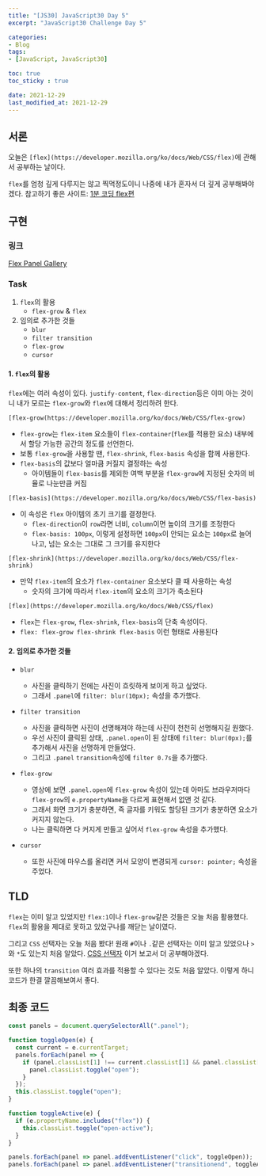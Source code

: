 ```yaml
---
title: "[JS30] JavaScript30 Day 5"
excerpt: "JavaScript30 Challenge Day 5"

categories:
- Blog
tags:
- [JavaScript, JavaScript30]

toc: true
toc_sticky : true

date: 2021-12-29
last_modified_at: 2021-12-29
---
```


## 서론
오늘은 `[flex](https://developer.mozilla.org/ko/docs/Web/CSS/flex)`에 관해서 공부하는 날이다. 

`flex`를 엄청 깊게 다루지는 않고 찍먹정도이니 나중에 내가 혼자서 더 깊게 공부해봐야겠다. 참고하기 좋은 사이트: [1분 코딩 flex편](https://studiomeal.com/archives/197)  

## 구현

### 링크
[Flex Panel Gallery](https://veggie-garden.github.io/JavaScript30/05%20-%20Flex%20Panel%20Gallery/index.html)

### Task
1. `flex`의 활용
   - `flex-grow` & `flex`
2. 임의로 추가한 것들
   - `blur` 
   - `filter transition`
   - `flex-grow`
   - `cursor`

#### 1. `flex`의 활용

`flex`에는 여러 속성이 있다. `justify-content`, `flex-direction`등은 이미 아는 것이니 내가 모르는 `flex-grow`와 `flex`에 대해서 정리하려 한다.

  `[flex-grow(https://developer.mozilla.org/ko/docs/Web/CSS/flex-grow)`
- `flex-grow`는 `flex-item` 요소들이 `flex-container`(`flex`를 적용한 요소) 내부에서 할당 가능한 공간의 정도를 선언한다.  
- 보통 `flex-grow`을 사용할 땐, `flex-shrink`, `flex-basis` 속성을 함께 사용한다. 
- `flex-basis`의 값보다 얼마큼 커질지 결정하는 속성
  - 아이템들이 `flex-basis`를 제외한 여백 부분을 `flex-grow`에 지정된 숫자의 비율로 나눈만큼 커짐
  
`[flex-basis](https://developer.mozilla.org/ko/docs/Web/CSS/flex-basis)`
- 이 속성은 `flex` 아이템의 초기 크기를 결정한다. 
  - `flex-direction`이 `row`라면 너비, `column`이면 높이의 크기를 조정한다
  - `flex-basis: 100px`, 이렇게 설정하면 `100px`이 안되는 요소는 `100px`로 늘어나고, 넘는 요소는 그대로 그 크기를 유지한다 

`[flex-shrink](https://developer.mozilla.org/ko/docs/Web/CSS/flex-shrink)`
- 만약 `flex-item`의 요소가 `flex-container` 요소보다 클 때 사용하는 속성
  - 숫자의 크기에 따라서 `flex-item`의 요소의 크기가 축소된다

`[flex](https://developer.mozilla.org/ko/docs/Web/CSS/flex)`
- `flex`는 `flex-grow`, `flex-shrink`, `flex-basis`의 단축 속성이다. 
- `flex: flex-grow flex-shrink flex-basis` 이런 형태로 사용된다

#### 2. 임의로 추가한 것들

- `blur` 
  - 사진을 클릭하기 전에는 사진이 흐릿하게 보이게 하고 싶었다. 
  - 그래서 `.panel`에 `filter: blur(10px);` 속성을 추가했다.

- `filter transition`
  - 사진을 클릭하면 사진이 선명해져야 하는데 사진이 천천히 선명해지길 원했다.
  - 우선 사진이 클릭된 상태, `.panel.open`이 된 상태에 `filter: blur(0px);`를 추가해서 사진을 선명하게 만들었다.
  - 그리고 `.panel` `transition`속성에 `filter 0.7s`을 추가했다. 

- `flex-grow`
  - 영상에 보면 `.panel.open`에 `flex-grow` 속성이 있는데 아마도 브라우저마다 `flex-grow`의 `e.propertyName`을 다르게 표현해서 없앤 것 같다.
  - 그래서 화면 크기가 충분하면, 즉 글자를 키워도 할당된 크기가 충분하면 요소가 커지지 않는다. 
  - 나는 클릭하면 다 커지게 만들고 싶어서 `flex-grow` 속성을 추가했다.

- `cursor`
  - 또한 사진에 마우스를 올리면 커서 모양이 변경되게 `cursor: pointer;` 속성을 주었다. 

## TLD
`flex`는 이미 알고 있었지만 `flex:1`이나 `flex-grow`같은 것들은 오늘 처음 활용했다. `flex`의 활용을 제대로 못하고 있었구나를 깨닫는 날이였다.

그리고 `CSS` 선택자는 오늘 처음 봤다! 원래 `#`이나 `.`같은 선택자는 이미 알고 있었으나 `>`와 `*`도 있는지 처음 알았다. [CSS 선택자](https://code.tutsplus.com/ko/tutorials/the-30-css-selectors-you-must-memorize--net-16048) 이거 보고서 더 공부해야겠다. 

또한 하나의 `transition` 여러 효과를 적용할 수 있다는 것도 처음 알았다. 이렇게 하니 코드가 한결 깔끔해보여서 좋다.

## 최종 코드
```javascript
const panels = document.querySelectorAll(".panel");

function toggleOpen(e) {
  const current = e.currentTarget;
  panels.forEach(panel => {
    if (panel.classList[1] !== current.classList[1] && panel.classList[2] === "open") {
      panel.classList.toggle("open");
    }
  });
  this.classList.toggle("open");
}

function toggleActive(e) {
  if (e.propertyName.includes("flex")) {
    this.classList.toggle("open-active");
  }
}

panels.forEach(panel => panel.addEventListener("click", toggleOpen));
panels.forEach(panel => panel.addEventListener("transitionend", toggleActive));
```
